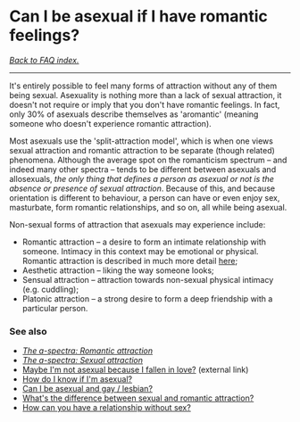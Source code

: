 # Can I be asexual if I have romantic feelings?

[*Back to FAQ index.*](w/asexuality/faq)

---

It's entirely possible to feel many forms of attraction without any of them being sexual. Asexuality is nothing more than a lack of sexual attraction, it doesn't not require or imply that you don't have romantic feelings. In fact, only 30% of asexuals describe themselves as 'aromantic' (meaning someone who doesn't experience romantic attraction).

Most asexuals use the 'split-attraction model', which is when one views sexual attraction and romantic attraction to be separate (though related) phenomena. Although the average spot on the romanticism spectrum – and indeed many other spectra – tends to be different between asexuals and allosexuals, *the only thing that defines a person as asexual or not is the absence or presence of sexual attraction*. Because of this, and because orientation is different to behaviour, a person can have or even enjoy sex, masturbate, form romantic relationships, and so on, all while being asexual.

Non-sexual forms of attraction that asexuals may experience include:

* Romantic attraction – a desire to form an intimate relationship with someone. Intimacy in this context may be emotional or physical. Romantic attraction is described in much more detail [here](w/asexuality/the_spectra#wiki_romantic_attraction);
* Aesthetic attraction – liking the way someone looks;
* Sensual attraction – attraction towards non-sexual physical intimacy (e.g. cuddling);
* Platonic attraction – a strong desire to form a deep friendship with a particular person.


### See also

* [*The a-spectra: Romantic attraction*](w/asexuality/the_spectra#wiki_romantic_attraction)
* [*The a-spectra: Sexual attraction*](w/asexuality/the_spectra#wiki_sexual_attraction)
* [Maybe I'm not asexual because I fallen in love?](https://www.asexualityarchive.com/maybe-im-not-really-asexual-because-ive-fallen-in-love/) (external link)
* [How do I know if I'm asexual?](w/asexuality/faq/how_do_i_know)
* [Can I be asexual and gay / lesbian?](w/asexuality/faq/can_i_be_asexual_and_gay)
* [What's the difference between sexual and romantic attraction?](w/asexuality/faq/whats_the_difference_between_sexual_and_romantic_attraction)
* [How can you have a relationship without sex?](w/asexuality/edit/faq/how_can_you_have_a_relationship_without_sex)